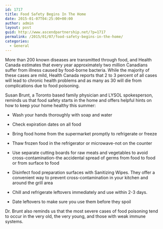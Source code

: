 ```yaml
---
id: 1717
title: Food Safety Begins In The Home
date: 2015-01-07T04:25:00+00:00
author: admin
layout: post
guid: http://www.ascendpartnership.net/?p=1717
permalink: /2015/01/07/food-safety-begins-in-the-home/
categories:
  - General
---
```

More than 200 known diseases are transmitted through food, and Health Canada estimates that every year approximately two million Canadians suffer from illness caused by food-borne bacteria. While the majority of these cases are mild, Health Canada reports that 2 to 3 percent of all cases will lead to chronic health problems and as many as 30 will die from complications due to food poisoning.

Susan Brunt, a Toronto based family physician and LYSOL spokesperson, reminds us that food safety starts in the home and offers helpful hints on how to keep your home healthy this summer:

* Wash your hands thoroughly with soap and water
      
* Check expiration dates on all food
      
* Bring food home from the supermarket promptly to refrigerate or freeze
      
* Thaw frozen food in the refrigerator or microwave-not on the counter
      
* Use separate cutting boards for raw meats and vegetables to avoid cross-contamination-the accidental spread of germs from food to food or from surface to food
      
* Disinfect food preparation surfaces with Sanitizing Wipes. They offer a convenient way to prevent cross-contamination in your kitchen and around the grill area
      
* Chill and refrigerate leftovers immediately and use within 2-3 days.
      
* Date leftovers to make sure you use them before they spoil 

Dr. Brunt also reminds us that the most severe cases of food poisoning tend to occur in the very old, the very young, and those with weak immune systems.